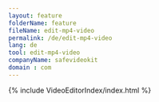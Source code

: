 ```yaml
---
layout: feature
folderName: feature
fileName: edit-mp4-video
permalink: /de/edit-mp4-video
lang: de
tool: edit-mp4-video
companyName: safevideokit
domain : com
---
```


{% include VideoEditorIndex/index.html %}

   